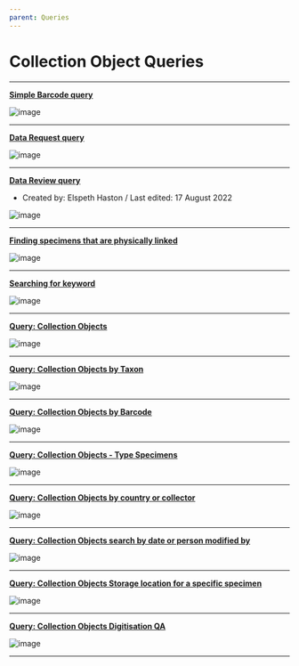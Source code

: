```yaml
---
parent: Queries
---
```


# Collection Object Queries

----

**[Simple Barcode query](https://herb-rbge.specifycloud.org/specify/query/155/)**

  ![image](https://user-images.githubusercontent.com/6713716/183645175-5b18a10c-73b3-4e25-818b-6044f4cdd0f5.png)

----

**[Data Request query](https://herb-rbge.specifycloud.org/specify/query/168/)**

  ![image](https://user-images.githubusercontent.com/6713716/183857549-01112352-f281-4fb3-97a0-b8d310070ca7.png)

----

**[Data Review query](https://herb-rbge.specifycloud.org/specify/query/184/)**

- Created by: Elspeth Haston / Last edited: 17 August 2022

![image](https://user-images.githubusercontent.com/6713716/185093501-89331663-1321-45d1-b337-bf6308307ebc.png)

----

**[Finding specimens that are physically linked](https://herb-rbge.specifycloud.org/specify/query/91/)**

  ![image](https://user-images.githubusercontent.com/6713716/183645065-4163e329-8354-4ffd-8855-4cefb06a5d32.png)

----
**[Searching for keyword](https://herb-rbge.specifycloud.org/specify/query/92/)**

  ![image](https://user-images.githubusercontent.com/6713716/183645338-165cc730-7c05-4d4e-b0d5-4696b0fc0960.png)

----

**[Query: Collection Objects](https://herb-rbge.specifycloud.org/specify/query/5/)**

  ![image](https://user-images.githubusercontent.com/6713716/183645449-925d3837-7feb-4273-9e62-3fcddd89dddf.png)

----

**[Query: Collection Objects by Taxon](https://herb-rbge.specifycloud.org/specify/query/43/)**

  ![image](https://user-images.githubusercontent.com/6713716/183645584-6bb6146f-4365-4913-9c6f-73c6a7c14a75.png)

----

**[Query: Collection Objects by Barcode](https://herb-rbge.specifycloud.org/specify/query/21/)**

  ![image](https://user-images.githubusercontent.com/6713716/183645686-a5fc130b-dd1d-4d00-b437-cacef6a490fd.png)

----

**[Query: Collection Objects - Type Specimens](https://herb-rbge.specifycloud.org/specify/query/10/)**

  ![image](https://user-images.githubusercontent.com/6713716/183645828-fd627adf-166a-4128-97ed-a453bbb92437.png)

----

**[Query: Collection Objects by country or collector](https://herb-rbge.specifycloud.org/specify/query/8/)**

  ![image](https://user-images.githubusercontent.com/6713716/183645965-93653563-7b77-48b7-92ef-9e545791c74a.png)

----

**[Query: Collection Objects search by date or person modified by](https://herb-rbge.specifycloud.org/specify/query/9/)**

  ![image](https://user-images.githubusercontent.com/6713716/183646075-cd1f54f0-4da2-477d-9845-93805757eedd.png)

----

**[Query: Collection Objects Storage location for a specific specimen](https://herb-rbge.specifycloud.org/specify/query/179/)**

![image](https://user-images.githubusercontent.com/6713716/185075567-cf10362b-e4d7-42bd-8717-6091ba97510a.png)

----

**[Query: Collection Objects Digitisation QA](https://herb-rbge.specifycloud.org/specify/query/166/)**

![image](https://user-images.githubusercontent.com/6713716/183856520-15b7a52a-cb4c-460a-9b3d-a4188d6cc94e.png)

----
